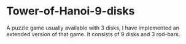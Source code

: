 # Tower-of-Hanoi-9-disks
A puzzle game usually available with 3 disks, I have implemented an extended version of that game. It consists of 9 disks and 3 rod-bars.
